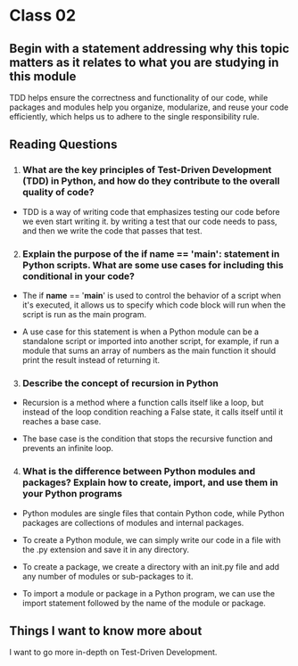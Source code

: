 
# Class 02

## Begin with a statement addressing why this topic matters as it relates to what you are studying in this module

TDD helps ensure the correctness and functionality of our code, while packages and modules help you organize, modularize, and reuse your code efficiently, which helps us to adhere to the single responsibility rule.

## Reading  Questions

1. ### What are the key principles of Test-Driven Development (TDD) in Python, and how do they contribute to the overall quality of code?

* TDD is a way of writing code that emphasizes testing our code before we even start writing it. by writing a test that our code needs to pass, and then we write the code that passes that test.

2. ### Explain the purpose of the if __name__ == '__main__': statement in Python scripts. What are some use cases for including this conditional in your code?

* The if __name__ == '__main__'  is used to control the behavior of a script when it's executed, it allows us to specify which code block will run when the script is run as the main program.

* A use case for this statement is when a Python module can be a standalone script or imported into another script, for example, if run a module that sums an array of numbers as the main function it should print the result instead of returning it.

3. ### Describe the concept of recursion in Python

* Recursion is a method where a function calls itself like a loop, but instead of the loop condition reaching a False state, it calls itself until it reaches a base case.

* The base case is the condition that stops the recursive function and prevents an infinite loop.

4. ### What is the difference between Python modules and packages? Explain how to create, import, and use them in your Python programs

* Python modules are single files that contain Python code, while Python packages are collections of modules and internal packages.

* To create a Python module, we can simply write our code in a file with the .py extension and save it in any directory.

* To create a package, we create a directory with an init.py file and add any number of modules or sub-packages to it.

* To import a module or package in a Python program, we can use the import statement followed by the name of the module or package.

## Things I want to know more about

I want to go more in-depth on Test-Driven Development.
